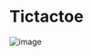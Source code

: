 # Tictactoe
 
![image](https://user-images.githubusercontent.com/101295973/158457924-b3943771-d4b5-475f-ad90-19508db45701.png)
